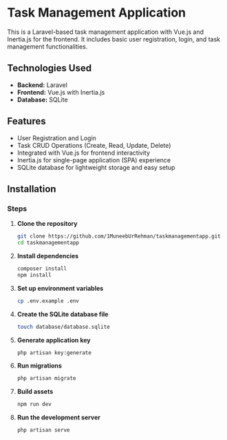 # Task Management Application

This is a Laravel-based task management application with Vue.js and Inertia.js for the frontend. It includes basic user
registration, login, and task management functionalities.

## Technologies Used

- **Backend:** Laravel
- **Frontend:** Vue.js with Inertia.js
- **Database:** SQLite

## Features

- User Registration and Login
- Task CRUD Operations (Create, Read, Update, Delete)
- Integrated with Vue.js for frontend interactivity
- Inertia.js for single-page application (SPA) experience
- SQLite database for lightweight storage and easy setup

## Installation

### Steps

1. **Clone the repository**

   ```bash
   git clone https://github.com/1MuneebUrRehman/taskmanagementapp.git
   cd taskmanagementapp

2. **Install dependencies**

   ```bash
   composer install
   npm install

3. **Set up environment variables**

   ```bash
   cp .env.example .env

4. **Create the SQLite database file**

   ```bash
   touch database/database.sqlite

5. **Generate application key**

   ```bash
   php artisan key:generate

6. **Run migrations**

   ```bash
   php artisan migrate

7. **Build assets**

   ```bash
   npm run dev

8. **Run the development server**

   ```bash
   php artisan serve
